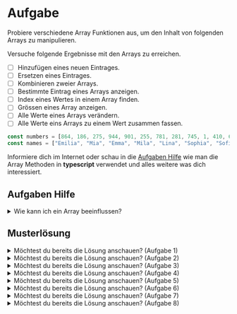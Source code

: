 # Aufgabe

Probiere verschiedene Array Funktionen aus, um den Inhalt von folgenden Arrays zu manipulieren.

Versuche folgende Ergebnisse mit den Arrays zu erreichen.

- [ ] Hinzufügen eines neuen Eintrages.
- [ ] Ersetzen eines Eintrages.
- [ ] Kombinieren zweier Arrays.
- [ ] Bestimmte Eintrag eines Arrays anzeigen.
- [ ] Index eines Wertes in einem Array finden.
- [ ] Grössen eines Array anzeigen.
- [ ] Alle Werte eines Arrays verändern.
- [ ] Alle Werte eins Arrays zu einem Wert zusammen fassen.

```typescript
const numbers = [864, 186, 275, 944, 901, 255, 781, 281, 745, 1, 410, 689];
const names = ["Emilia", "Mia", "Emma", "Mila", "Lina", "Sophia", "Sofia", "Amelie", "Leonie", "Malia"];
```

Informiere dich im Internet oder schau in die [Aufgaben Hilfe](#aufgaben-hilfe) wie man die Array Methoden in **typescript** verwendet und alles
weitere was dich interessiert.

## Aufgaben Hilfe

<details>
  <summary>Wie kann ich ein Array beeinflussen?</summary>

Eine ziemliche gute übersicht der verschiedenen Funktionen ist auf [w3schools](https://www.w3schools.com/js/js_array_methods.asp) zu finden

</details>

## Musterlösung

<details>
  <summary>Möchtest du bereits die Lösung anschauen? (Aufgabe 1)</summary>

  ```typescript
sortNumbers.push(420);
console.log(sortNumbers);
  ```

</details>

<details>
  <summary>Möchtest du bereits die Lösung anschauen? (Aufgabe 2)</summary>

  ```typescript
sortNumbers[0] = 420;
console.log(sortNumbers); // [420, 186, 275, 944, 901, 255, 781, 281, 745, 1, 410, 689];
  ```

</details>
<details>
  <summary>Möchtest du bereits die Lösung anschauen? (Aufgabe 3)</summary>

Hier wird ein neues Array erstellt mit den Werten aus `numbers` und `names`. Dabei werden die Datentypen gemischt.

  ```typescript
console.log([...names, ...sortNumbers])

/*	[
	'Emilia', 'Mia',    'Emma',
		'Mila',   'Lina',   'Sophia',
		'Sofia',  'Amelie', 'Leonie',
		'Malia',  864,      186,
		275,      944,      901,
		255,      781,      281,
		745,      1,        410,
		689
	]*/

  ```

</details>
<details>
  <summary>Möchtest du bereits die Lösung anschauen? (Aufgabe 4)</summary>

  ```typescript
console.log(names[5])
// Sophia  
  ```

</details>
<details>
  <summary>Möchtest du bereits die Lösung anschauen? (Aufgabe 5)</summary>

  ```typescript
console.log(names.findIndex(name => name === "Emma"));
// 2
  ```

</details>
<details>
  <summary>Möchtest du bereits die Lösung anschauen? (Aufgabe 6)</summary>

  ```typescript
console.log(names.length)
// 10
  ```

</details>
<details>
  <summary>Möchtest du bereits die Lösung anschauen? (Aufgabe 7)</summary>

  ```typescript
console.log(names.map(name => name.toUpperCase()))
/* [
'EMILIA', 'MIA',
	'EMMA',   'MILA',
	'LINA',   'SOPHIA',
	'SOFIA',  'AMELIE',
	'LEONIE', 'MALIA'
]
*/
  ```

</details>
<details>
  <summary>Möchtest du bereits die Lösung anschauen? (Aufgabe 8)</summary>

`reduce` ist ein Funktion, welches durch alle Elementen durch iteriert und dieses zu einem Wert zusammenfasst.

`reduce(function, initialWert)`

`function` ist die Mapper funktion welche den vorherigen sowie den aktuellen Wert der iteration erhält. Wenn es der erste durchgang ist, der vorherige Wert der Initialwert.

  ```typescript
console.log(names.reduce((previousName, currentName) => `${previousName} ${currentName}`, ""))
// Emilia Mia Emma Mila Lina Sophia Sofia Amelie Leonie Malia

console.log(sortNumbers.reduce((previousNumber, currentNumber) => previousNumber + currentNumber, 0))
// 6332
  ```

</details>
